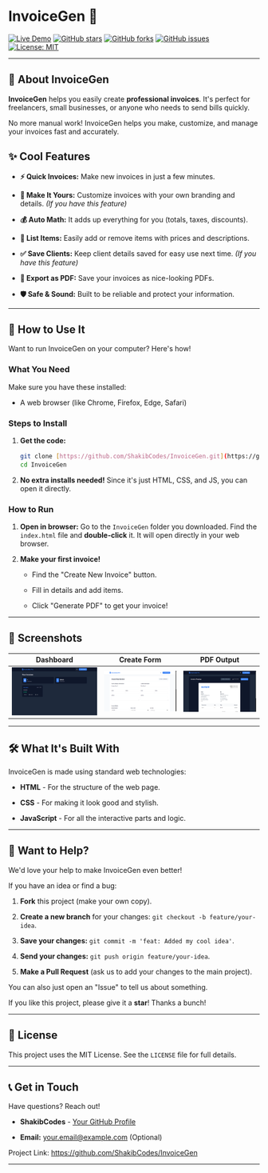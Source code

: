# InvoiceGen 🚀

[![Live Demo](https://img.shields.io/badge/Live%20Demo-Try%20It%20Now-brightgreen?style=for-the-badge&logo=appveyor)](https://your-live-demo-url.com) <!-- Remember to change this link! -->
[![GitHub stars](https://img.shields.io/github/stars/ShakibCodes/InvoiceGen?style=for-the-badge&logo=github&color=fcc624)](https://github.com/ShakibCodes/InvoiceGen/stargazers)
[![GitHub forks](https://img.shields.io/github/forks/ShakibCodes/InvoiceGen?style=for-the-badge&logo=github&color=30a3f3)](https://github.com/ShakibCodes/InvoiceGen/network/members)
[![GitHub issues](https://img.shields.io/github/issues/ShakibCodes/InvoiceGen?style=for-the-badge&logo=github&color=cb30f3)](https://github.com/ShakibCodes/InvoiceGen/issues)
[![License: MIT](https://img.shields.io/badge/License-MIT-yellow.svg?style=for-the-badge)](https://opensource.org/licenses/MIT)

---

## 👋 About InvoiceGen

**InvoiceGen** helps you easily create **professional invoices**. It's perfect for freelancers, small businesses, or anyone who needs to send bills quickly.

No more manual work! InvoiceGen helps you make, customize, and manage your invoices fast and accurately.

## ✨ Cool Features

* **⚡️ Quick Invoices:** Make new invoices in just a few minutes.

* **🎨 Make It Yours:** Customize invoices with your own branding and details. *(If you have this feature)*

* **💰 Auto Math:** It adds up everything for you (totals, taxes, discounts).

* **🧾 List Items:** Easily add or remove items with prices and descriptions.

* **✅ Save Clients:** Keep client details saved for easy use next time. *(If you have this feature)*

* **💾 Export as PDF:** Save your invoices as nice-looking PDFs.

* **🛡️ Safe & Sound:** Built to be reliable and protect your information.

---

## 🚀 How to Use It

Want to run InvoiceGen on your computer? Here's how!

### What You Need

Make sure you have these installed:

* A web browser (like Chrome, Firefox, Edge, Safari)

### Steps to Install

1.  **Get the code:**

    ```bash
    git clone [https://github.com/ShakibCodes/InvoiceGen.git](https://github.com/ShakibCodes/InvoiceGen.git)
    cd InvoiceGen
    ```

2.  **No extra installs needed!** Since it's just HTML, CSS, and JS, you can open it directly.

### How to Run

1.  **Open in browser:**
    Go to the `InvoiceGen` folder you downloaded. Find the `index.html` file and **double-click** it. It will open directly in your web browser.

2.  **Make your first invoice!**

    * Find the "Create New Invoice" button.

    * Fill in details and add items.

    * Click "Generate PDF" to get your invoice!

---

## 📸 Screenshots


| Dashboard | Create Form | PDF Output |
| :-------: | :---------: | :--------: |
| ![Dashboard Screenshot](Images/main-page.png) | ![Creation Form Screenshot](images/Invoice-form.png) | ![PDF Output Screenshot](Images/Invoice-output.png) |

---

## 🛠 What It's Built With

InvoiceGen is made using standard web technologies:

* **HTML** - For the structure of the web page.

* **CSS** - For making it look good and stylish.

* **JavaScript** - For all the interactive parts and logic.

---

## 🤝 Want to Help?

We'd love your help to make InvoiceGen even better!

If you have an idea or find a bug:

1.  **Fork** this project (make your own copy).

2.  **Create a new branch** for your changes: `git checkout -b feature/your-idea`.

3.  **Save your changes:** `git commit -m 'feat: Added my cool idea'`.

4.  **Send your changes:** `git push origin feature/your-idea`.

5.  **Make a Pull Request** (ask us to add your changes to the main project).

You can also just open an "Issue" to tell us about something.

If you like this project, please give it a **star**! Thanks a bunch!

---

## 📄 License

This project uses the MIT License. See the `LICENSE` file for full details.

---

## 📞 Get in Touch

Have questions? Reach out!

* **ShakibCodes** - [Your GitHub Profile](https://github.com/ShakibCodes)

* **Email:** [your.email@example.com](mailto:your.email@example.com) (Optional)

Project Link: <https://github.com/ShakibCodes/InvoiceGen>

---
